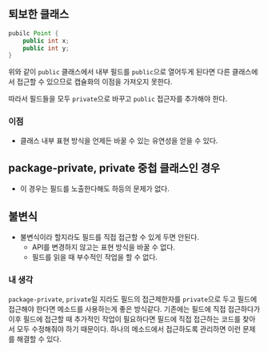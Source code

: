## 퇴보한 클래스

```java
pubilc Point {
	public int x;
	public int y;
}
```

위와 같이 `public` 클래스에서 내부 필드를 `public`으로 열어두게 된다면 다른 클래스에서 접근할 수 있으므로 캡슐화의 이점을 가져오지 못한다. 

따라서 필드들을 모두 `private`으로 바꾸고 `public` 접근자를 추가해야 한다.

### 이점

- 클래스 내부 표현 방식을 언제든 바꿀 수 있는 유연성을 얻을 수 있다.

## package-private, private 중첩 클래스인 경우

- 이 경우는 필드를 노출한다해도 하등의 문제가 없다.

## 불변식

- 불변식이라 할지라도 필드를 직접 접근할 수 있게 두면 안된다.
    - API를 변경하지 않고는 표현 방식을 바꿀 수 없다.
    - 필드를 읽을 때 부수적인 작업을 할 수 없다.

### 내 생각

`package-private`, `private`일 지라도 필드의 접근제한자를 `private`으로 두고 필드에 접근해야 한다면 메소드를 사용하는게 좋은 방식같다. 기존에는 필드에 직접 접근하다가 이후 필드에 접근할 때 추가적인 작업이 필요하다면 필드에 직접 접근하는 코드를 찾아서 모두 수정해줘야 하기 때문이다. 하나의 메소드에서 접근하도록 관리하면 이런 문제를 해결할 수 있다.
